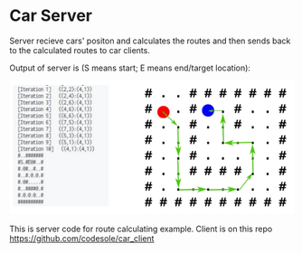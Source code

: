 # Car Server

Server recieve cars' positon and calculates the routes and then sends back to the calculated routes to car clients.

Output of server is (S means start; E means end/target location):

![Alt text](image.png)

This is server code for route calculating example. Client is on this repo https://github.com/codesole/car_client